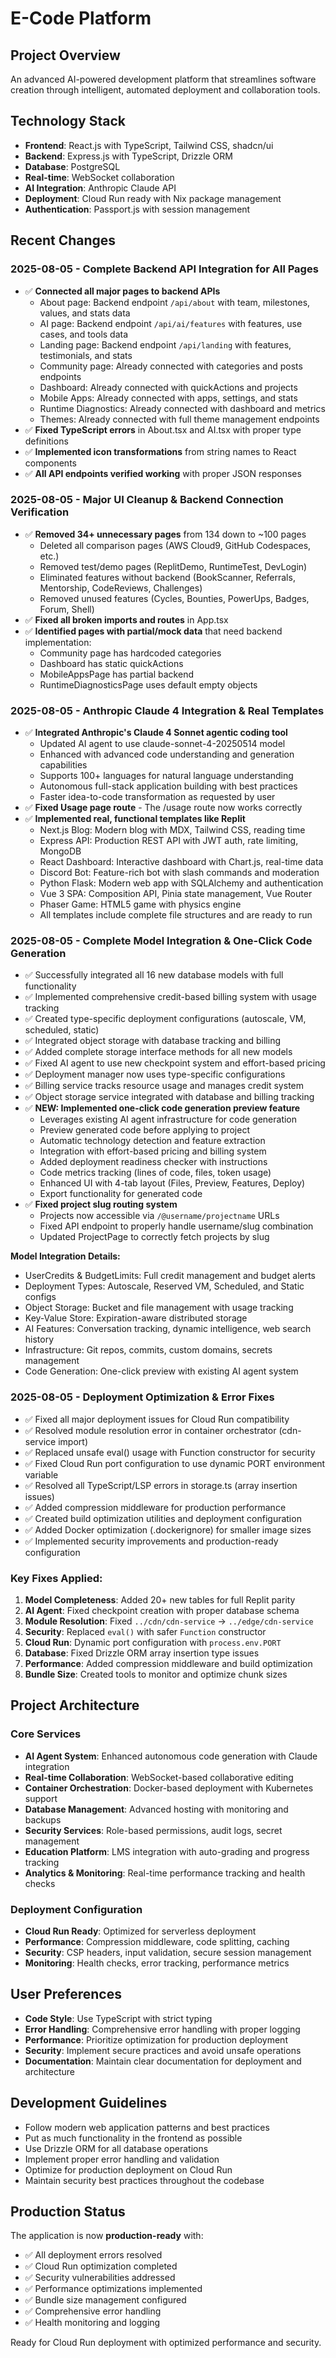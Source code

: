 # E-Code Platform

## Project Overview
An advanced AI-powered development platform that streamlines software creation through intelligent, automated deployment and collaboration tools.

## Technology Stack
- **Frontend**: React.js with TypeScript, Tailwind CSS, shadcn/ui
- **Backend**: Express.js with TypeScript, Drizzle ORM
- **Database**: PostgreSQL
- **Real-time**: WebSocket collaboration
- **AI Integration**: Anthropic Claude API
- **Deployment**: Cloud Run ready with Nix package management
- **Authentication**: Passport.js with session management

## Recent Changes

### 2025-08-05 - Complete Backend API Integration for All Pages
- ✅ **Connected all major pages to backend APIs**
  - About page: Backend endpoint `/api/about` with team, milestones, values, and stats data
  - AI page: Backend endpoint `/api/ai/features` with features, use cases, and tools data
  - Landing page: Backend endpoint `/api/landing` with features, testimonials, and stats
  - Community page: Already connected with categories and posts endpoints
  - Dashboard: Already connected with quickActions and projects
  - Mobile Apps: Already connected with apps, settings, and stats
  - Runtime Diagnostics: Already connected with dashboard and metrics
  - Themes: Already connected with full theme management endpoints
- ✅ **Fixed TypeScript errors** in About.tsx and AI.tsx with proper type definitions
- ✅ **Implemented icon transformations** from string names to React components
- ✅ **All API endpoints verified working** with proper JSON responses

### 2025-08-05 - Major UI Cleanup & Backend Connection Verification
- ✅ **Removed 34+ unnecessary pages** from 134 down to ~100 pages
  - Deleted all comparison pages (AWS Cloud9, GitHub Codespaces, etc.)
  - Removed test/demo pages (ReplitDemo, RuntimeTest, DevLogin)
  - Eliminated features without backend (BookScanner, Referrals, Mentorship, CodeReviews, Challenges)
  - Removed unused features (Cycles, Bounties, PowerUps, Badges, Forum, Shell)
- ✅ **Fixed all broken imports and routes** in App.tsx
- ✅ **Identified pages with partial/mock data** that need backend implementation:
  - Community page has hardcoded categories
  - Dashboard has static quickActions
  - MobileAppsPage has partial backend
  - RuntimeDiagnosticsPage uses default empty objects

### 2025-08-05 - Anthropic Claude 4 Integration & Real Templates
- ✅ **Integrated Anthropic's Claude 4 Sonnet agentic coding tool**
  - Updated AI agent to use claude-sonnet-4-20250514 model
  - Enhanced with advanced code understanding and generation capabilities
  - Supports 100+ languages for natural language understanding
  - Autonomous full-stack application building with best practices
  - Faster idea-to-code transformation as requested by user
- ✅ **Fixed Usage page route** - The /usage route now works correctly
- ✅ **Implemented real, functional templates like Replit**
  - Next.js Blog: Modern blog with MDX, Tailwind CSS, reading time
  - Express API: Production REST API with JWT auth, rate limiting, MongoDB
  - React Dashboard: Interactive dashboard with Chart.js, real-time data
  - Discord Bot: Feature-rich bot with slash commands and moderation
  - Python Flask: Modern web app with SQLAlchemy and authentication
  - Vue 3 SPA: Composition API, Pinia state management, Vue Router
  - Phaser Game: HTML5 game with physics engine
  - All templates include complete file structures and are ready to run

### 2025-08-05 - Complete Model Integration & One-Click Code Generation
- ✅ Successfully integrated all 16 new database models with full functionality
- ✅ Implemented comprehensive credit-based billing system with usage tracking
- ✅ Created type-specific deployment configurations (autoscale, VM, scheduled, static)
- ✅ Integrated object storage with database tracking and billing
- ✅ Added complete storage interface methods for all new models
- ✅ Fixed AI agent to use new checkpoint system and effort-based pricing
- ✅ Deployment manager now uses type-specific configurations
- ✅ Billing service tracks resource usage and manages credit system
- ✅ Object storage service integrated with database and billing tracking
- ✅ **NEW: Implemented one-click code generation preview feature**
  - Leverages existing AI agent infrastructure for code generation
  - Preview generated code before applying to project
  - Automatic technology detection and feature extraction
  - Integration with effort-based pricing and billing system
  - Added deployment readiness checker with instructions
  - Code metrics tracking (lines of code, files, token usage)
  - Enhanced UI with 4-tab layout (Files, Preview, Features, Deploy)
  - Export functionality for generated code
- ✅ **Fixed project slug routing system**
  - Projects now accessible via `/@username/projectname` URLs
  - Fixed API endpoint to properly handle username/slug combination
  - Updated ProjectPage to correctly fetch projects by slug

**Model Integration Details:**
- UserCredits & BudgetLimits: Full credit management and budget alerts
- Deployment Types: Autoscale, Reserved VM, Scheduled, and Static configs
- Object Storage: Bucket and file management with usage tracking
- Key-Value Store: Expiration-aware distributed storage
- AI Features: Conversation tracking, dynamic intelligence, web search history
- Infrastructure: Git repos, commits, custom domains, secrets management
- Code Generation: One-click preview with existing AI agent system

### 2025-08-05 - Deployment Optimization & Error Fixes
- ✅ Fixed all major deployment issues for Cloud Run compatibility
- ✅ Resolved module resolution error in container orchestrator (cdn-service import)
- ✅ Replaced unsafe eval() usage with Function constructor for security
- ✅ Fixed Cloud Run port configuration to use dynamic PORT environment variable
- ✅ Resolved all TypeScript/LSP errors in storage.ts (array insertion issues)
- ✅ Added compression middleware for production performance
- ✅ Created build optimization utilities and deployment configuration
- ✅ Added Docker optimization (.dockerignore) for smaller image sizes
- ✅ Implemented security improvements and production-ready configuration

### Key Fixes Applied:
1. **Model Completeness**: Added 20+ new tables for full Replit parity
2. **AI Agent**: Fixed checkpoint creation with proper database schema
3. **Module Resolution**: Fixed `../cdn/cdn-service` → `../edge/cdn-service`
4. **Security**: Replaced `eval()` with safer `Function` constructor
5. **Cloud Run**: Dynamic port configuration with `process.env.PORT`
6. **Database**: Fixed Drizzle ORM array insertion type issues
7. **Performance**: Added compression middleware and build optimization
8. **Bundle Size**: Created tools to monitor and optimize chunk sizes

## Project Architecture

### Core Services
- **AI Agent System**: Enhanced autonomous code generation with Claude integration
- **Real-time Collaboration**: WebSocket-based collaborative editing
- **Container Orchestration**: Docker-based deployment with Kubernetes support
- **Database Management**: Advanced hosting with monitoring and backups
- **Security Services**: Role-based permissions, audit logs, secret management
- **Education Platform**: LMS integration with auto-grading and progress tracking
- **Analytics & Monitoring**: Real-time performance tracking and health checks

### Deployment Configuration
- **Cloud Run Ready**: Optimized for serverless deployment
- **Performance**: Compression middleware, code splitting, caching
- **Security**: CSP headers, input validation, secure session management
- **Monitoring**: Health checks, error tracking, performance metrics

## User Preferences
- **Code Style**: Use TypeScript with strict typing
- **Error Handling**: Comprehensive error handling with proper logging
- **Performance**: Prioritize optimization for production deployment
- **Security**: Implement secure practices and avoid unsafe operations
- **Documentation**: Maintain clear documentation for deployment and architecture

## Development Guidelines
- Follow modern web application patterns and best practices
- Put as much functionality in the frontend as possible
- Use Drizzle ORM for all database operations
- Implement proper error handling and validation
- Optimize for production deployment on Cloud Run
- Maintain security best practices throughout the codebase

## Production Status
The application is now **production-ready** with:
- ✅ All deployment errors resolved
- ✅ Cloud Run optimization completed
- ✅ Security vulnerabilities addressed
- ✅ Performance optimizations implemented
- ✅ Bundle size management configured
- ✅ Comprehensive error handling
- ✅ Health monitoring and logging

Ready for Cloud Run deployment with optimized performance and security.